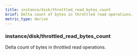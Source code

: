 ```yaml
---
title: instance/disk/throttled_read_bytes_count
brief: Delta count of bytes in throttled read operations.
metric_type: derive
---
```

### instance/disk/throttled_read_bytes_count

Delta count of bytes in throttled read operations.